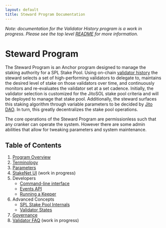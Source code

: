 ```yaml
---
layout: default
title: Steward Program Documentation
---
```


_Note: documentation for the Validator History program is a work in progress. Please see the top level [README](https://github.com/jito-foundation/stakenet/blob/master/README.md) for more information._

# Steward Program

The Steward Program is an Anchor program designed to manage the staking authority for a SPL Stake Pool. Using on-chain [validator history](https://github.com/jito-foundation/stakenet) the steward selects a set of high-performing validators to delegate to, maintains the desired level of stake on those validators over time, and continuously monitors and re-evaluates the validator set at a set cadence. Initially, the validator selection is customized for the JitoSOL stake pool criteria and will be deployed to manage that stake pool. Additionally, the steward surfaces this staking algorithm through variable parameters to be decided by [Jito DAO](https://gov.jito.network/dao/Jito). In turn, this greatly decentralizes the stake pool operations.

The core operations of the Steward Program are permissionless such that any cranker can operate the system. However there are some admin abilities that allow for tweaking parameters and system maintenance.

## Table of Contents

1. [Program Overview](program-overview.md)
2. [Terminology](./terminology.md)
3. [Parameters](parameters.md)
4. [StakeNet UI](./ui.md) (work in progress)
5. Developers
   - [Command-line interface](developers/cli.md)
   - [Events API](developers/api.md)
   - [Running a Keeper](developers/keeper-bot-quick-start.md)
6. Advanced Concepts
   - [SPL Stake Pool Internals](advanced/spl-stake-pool-internals.md)
   - [Validator States](advanced/managing-validator-states.md)
7. [Governance](./governance.md)
8. [Validator FAQ](./faq.md) (work in progress)
